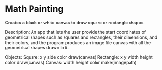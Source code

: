 #  Math Painting
Creates a black or white canvas to draw square or rectangle shapes


Description: 
An app that lets the user provide the start coordinates of geometrical shapes such as
squares and rectangles, their dimensions, and their colors, and the program produces an image file canvas with all
the geometrical shapes drawn in it.


Objects: Square:
            x
            y
            side
            color
            draw(canvas)
         Rectangle:
            x
            y
            width
            height
            color
            draw(canvas)
         Canvas:
            width
            height
            color
            make(imagepath)
